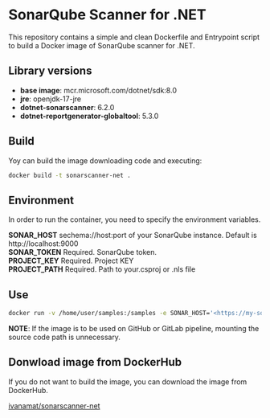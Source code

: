 # SonarQube Scanner for .NET

This repository contains a simple and clean Dockerfile and Entrypoint script to build a Docker image of SonarQube scanner for .NET.

## Library versions

* **base image**: mcr.microsoft.com/dotnet/sdk:8.0
* **jre**: openjdk-17-jre
* **dotnet-sonarscanner**: 6.2.0
* **dotnet-reportgenerator-globaltool**: 5.3.0

## Build

Yoy can build the image downloading code and executing:

```bash
docker build -t sonarscanner-net .
```

## Environment

In order to run the container, you need to specify the environment variables.

**SONAR_HOST** sechema://host:port of your SonarQube instance. Default is http://localhost:9000  
**SONAR_TOKEN** Required. SonarQube token.  
**PROJECT_KEY** Required. Project KEY  
**PROJECT_PATH** Required. Path to your.csproj or .nls file  

## Use

```bash
docker run -v /home/user/samples:/samples -e SONAR_HOST='<https://my-sonar-host:port>' -e SONAR_TOKEN='<my-sonar-token>' -e PROJECT_KEY='<my-sonar-project-key>' -e PROJECT_PATH='/samples/my/sonar/project/path' -it sonarscanner-net
```
**NOTE**: If the image is to be used on GitHub or GitLab pipeline, mounting the source code path is unnecessary.

## Donwload image from DockerHub

If you do not want to build the image, you can download the image from DockerHub.

[ivanamat/sonarscanner-net](https://hub.docker.com/r/ivanamat/sonarscanner-net)

